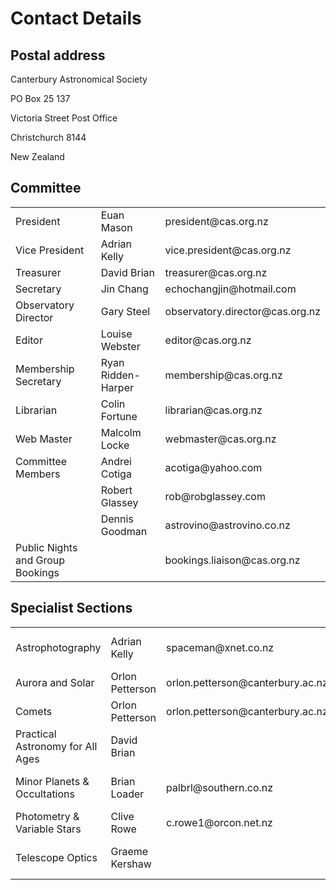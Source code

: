 Contact Details
===============

Postal address
--------------

Canterbury Astronomical Society

PO Box 25 137

Victoria Street Post Office

Christchurch 8144

New Zealand

Committee
---------

<table class="table">
  <tbody>
    <tr>
      <td>President</td>
      <td>Euan Mason</td>
      <td>president@cas.org.nz</td>
    </tr>
    <tr>
      <td>Vice President</td>
      <td>Adrian Kelly</td>
      <td>vice.president@cas.org.nz</td>
    </tr>
    <tr>
      <td>Treasurer</td>
      <td>David Brian</td>
      <td>treasurer@cas.org.nz</td>
    </tr>
    <tr>
      <td>Secretary</td>
      <td>Jin Chang</td>
      <td>echochangjin@hotmail.com</td>
    </tr>
    <tr>
      <td>Observatory Director</td>
      <td>Gary Steel</td>
      <td>observatory.director@cas.org.nz</td>
    </tr>
    <tr>
      <td>Editor</td>
      <td>Louise Webster</td>
      <td>editor@cas.org.nz</td>
    </tr>
    <tr>
      <td>Membership Secretary</td>
      <td>Ryan Ridden-Harper</td>
      <td>membership@cas.org.nz</td>
    </tr>
    <tr>
      <td>Librarian</td>
      <td>Colin Fortune</td>
      <td>librarian@cas.org.nz</td>
    </tr>
    <tr>
      <td>Web Master</td>
      <td>Malcolm Locke</td>
      <td>webmaster@cas.org.nz</td>
    </tr>
    <tr>
      <td>Committee Members</td>
      <td>Andrei Cotiga</td>
      <td>acotiga@yahoo.com</td>
    </tr>
    <tr>
      <td></td>
      <td>Robert Glassey</td>
      <td>rob@robglassey.com</td>
    </tr>
    <tr>
      <td></td>
      <td>Dennis Goodman</td>
      <td>astrovino@astrovino.co.nz</td>
    </tr>
    <tr>
      <td>Public Nights and Group Bookings</td>
      <td></td>
      <td>bookings.liaison@cas.org.nz</td>
    </tr>
  </tbody>
</table>

Specialist Sections
-------------------

<table class="table">
  <tbody>
    <tr>
      <td>Astrophotography</td>
      <td>Adrian Kelly</td>
      <td>spaceman@xnet.co.nz</td>
      <td>021 555 882</td>
    </tr>
    <tr>
      <td>Aurora and Solar</td>
      <td>Orlon Petterson</td>
      <td>orlon.petterson@canterbury.ac.nz</td>
      <td>385 9267</td>
    </tr>
    <tr>
      <td>Comets</td>
      <td>Orlon Petterson</td>
      <td>orlon.petterson@canterbury.ac.nz</td>
      <td>385 9267</td>
    </tr>
    <tr>
      <td>Practical Astronomy for All Ages</td>
      <td>David Brian</td>
      <td></td>
      <td>021 158 7850</td>
    </tr>
    <tr>
      <td>Minor Planets &amp; Occultations</td>
      <td>Brian Loader</td>
      <td>palbrl@southern.co.nz</td>
      <td>(03) 318 7659</td>
    </tr>
    <tr>
      <td>Photometry &amp; Variable Stars</td>
      <td>Clive Rowe</td>
      <td>c.rowe1@orcon.net.nz</td>
      <td></td>
    </tr>
    <tr>
      <td>Telescope Optics</td>
      <td>Graeme Kershaw</td>
      <td></td>
      <td>027 547 4111</td>
    </tr>
  </tbody>
</table>
